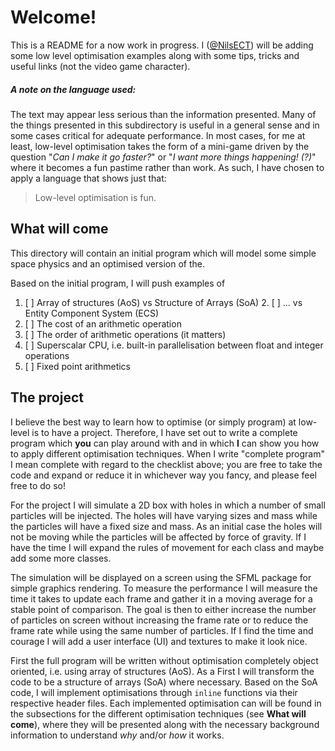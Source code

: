 # Welcome!

This is a README for a now work in progress.
I ([@NilsECT](https://github.com/NilsECT)) will be adding some low level optimisation examples along with some tips, tricks and useful links (not the video game character).

##### A note on the language used:
The text may appear less serious than the information presented.
Many of the things presented in this subdirectory is useful in a general sense and in some cases critical for adequate performance.
In most cases, for me at least, low-level optimisation takes the form of a mini-game driven by the question "_Can I make it go faster?_" or "_I want more things happening! (?)_" where it becomes a fun pastime rather than work.
As such, I have chosen to apply a language that shows just that:
>Low-level optimisation is fun.

## What will come

This directory will contain an initial program which will model some simple space physics and an optimised version of the.

Based on the initial program, I will push examples of
1. [ ] Array of structures (AoS) vs Structure of Arrays (SoA)
   2. [ ] ... vs Entity Component System (ECS)
3. [ ] The cost of an arithmetic operation
4. [ ] The order of arithmetic operations (it matters)
5. [ ] Superscalar CPU, i.e. built-in parallelisation between float and integer operations
6. [ ] Fixed point arithmetics

## The project

I believe the best way to learn how to optimise (or simply program) at low-level is to have a project.
Therefore, I have set out to write a complete program which **you** can play around with and in which **I** can show you how to apply different optimisation techniques.
When I write "complete program" I mean complete with regard to the checklist above; you are free to take the code and expand or reduce it in whichever way you fancy, and please feel free to do so!

For the project I will simulate a 2D box with holes in which a number of small particles will be injected.
The holes will have varying sizes and mass while the particles will have a fixed size and mass.
As an initial case the holes will not be moving while the particles will be affected by force of gravity.
If I have the time I will expand the rules of movement for each class and maybe add some more classes.

The simulation will be displayed on a screen using the SFML package for simple graphics rendering.
To measure the performance I will measure the time it takes to update each frame and gather it in a moving average for a stable point of comparison.
The goal is then to either increase the number of particles on screen without increasing the frame rate or to reduce the frame rate while using the same number of particles.
If I find the time and courage I will add a user interface (UI) and textures to make it look nice.

First the full program will be written without optimisation completely object oriented, i.e. using array of structures (AoS).
As a First I will transform the code to be a structure of arrays (SoA) where necessary.
Based on the SoA code, I will implement optimisations through `inline` functions via their respective header files.
Each implemented optimisation can will be found in the subsections for the different optimisation techniques (see **What will come**), where they will be presented along with the necessary background information to understand _why_ and/or _how_ it works.
